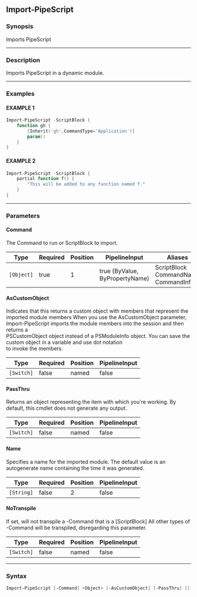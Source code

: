 Import-PipeScript
-----------------




### Synopsis
Imports PipeScript



---


### Description

Imports PipeScript in a dynamic module.



---


### Examples
#### EXAMPLE 1
```PowerShell
Import-PipeScript -ScriptBlock {
    function gh {
        [Inherit('gh',CommandType='Application')]
        param()
    }
}
```

#### EXAMPLE 2
```PowerShell
Import-PipeScript -ScriptBlock {
    partial function f() {
        "This will be added to any function named f."
    }
}
```



---


### Parameters
#### **Command**

The Command to run or ScriptBlock to import.






|Type      |Required|Position|PipelineInput                 |Aliases                                    |
|----------|--------|--------|------------------------------|-------------------------------------------|
|`[Object]`|true    |1       |true (ByValue, ByPropertyName)|ScriptBlock<br/>CommandName<br/>CommandInfo|



#### **AsCustomObject**

Indicates that this returns a custom object with members that represent the imported module members
When you use the AsCustomObject parameter, Import-PipeScript imports the module members into the session and then returns a    
PSCustomObject object instead of a PSModuleInfo object. You can save the custom object in a variable and use dot notation    
to invoke the members.






|Type      |Required|Position|PipelineInput|
|----------|--------|--------|-------------|
|`[Switch]`|false   |named   |false        |



#### **PassThru**

Returns an object representing the item with which you're working. By default, this cmdlet does not generate any output.






|Type      |Required|Position|PipelineInput|
|----------|--------|--------|-------------|
|`[Switch]`|false   |named   |false        |



#### **Name**

Specifies a name for the imported module.
The default value is an autogenerate name containing the time it was generated.






|Type      |Required|Position|PipelineInput|
|----------|--------|--------|-------------|
|`[String]`|false   |2       |false        |



#### **NoTranspile**

If set, will not transpile a -Command that is a [ScriptBlock]
All other types of -Command will be transpiled, disregarding this parameter.






|Type      |Required|Position|PipelineInput|
|----------|--------|--------|-------------|
|`[Switch]`|false   |named   |false        |





---


### Syntax
```PowerShell
Import-PipeScript [-Command] <Object> [-AsCustomObject] [-PassThru] [[-Name] <String>] [-NoTranspile] [<CommonParameters>]
```

